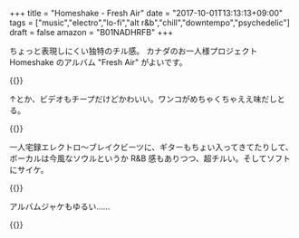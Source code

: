 +++
title = "Homeshake - Fresh Air"
date = "2017-10-01T13:13:13+09:00"
tags = ["music","electro","lo-fi","alt r&b","chill","downtempo","psychedelic"]
draft = false
amazon = "B01NADHRFB"
+++

ちょっと表現しにくい独特のチル感。
カナダのお一人様プロジェクト Homeshake のアルバム "Fresh Air" がよいです。

{{<youtube src="0aOzT11GMKM" title="Homeshake - Every Single Thing">}}

↑とか、ビデオもチープだけどかわいい。ワンコがめちゃくちゃええ味だしとる。

{{<youtube src="9kHdsIAR5Ls" title="Homeshake - Khmlwugh">}}

一人宅録エレクトロ〜ブレイクビーツに、ギターもちょい入ってきてたりして、ボーカルは今風なソウルというか R&B 感もありつつ、超チルい。そしてソフトにサイケ。

{{<youtube src="S9mBjRCIN6Y" title="Getting Down Pt II (He's Cooling Down)">}}

アルバムジャケもゆるい……

{{<amazon asin="B01NADHRFB" title="Homeshake - Fresh Air">}}
